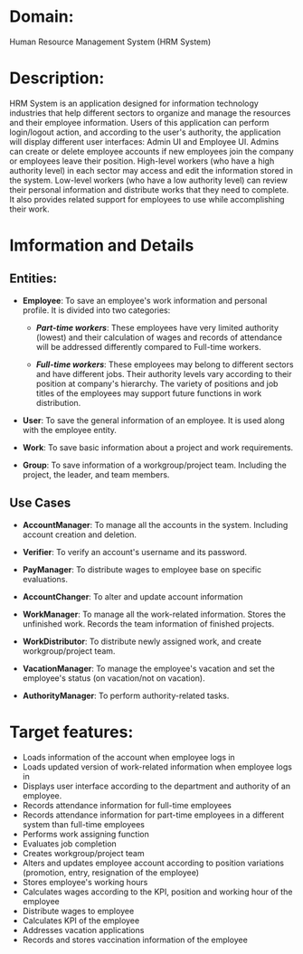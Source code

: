 # Domain:
Human Resource Management System (HRM System)

# Description:
HRM System is an application designed for information technology industries that help different sectors to organize and manage the resources and their employee information. Users of this application can perform login/logout action, and according to the user's authority, the application will display different user interfaces: Admin UI and Employee UI. Admins can create or delete employee accounts if new employees join the company or employees leave their position. High-level workers (who have a high authority level) in each sector may access and edit the information stored in the system. Low-level workers (who have a low authority level) can review their personal information and distribute works that they need to complete. It also provides related support for employees to use while accomplishing their work.

# Imformation and Details

## Entities:

- **Employee**: To save an employee's work information and personal profile. It is divided into two categories:

    - ***Part-time workers***: These employees have very limited authority (lowest) and their calculation of wages and records of attendance will be addressed differently compared to Full-time workers.

    - ***Full-time workers***: These employees may belong to different sectors and have different jobs. Their authority levels vary according to their position at company's hierarchy. The variety of positions and job titles of the employees may support future functions in work distribution.


- **User**: To save the general information of an employee. It is used along with the employee entity.

- **Work**: To save basic information about a project and work requirements.

- **Group**: To save information of a workgroup/project team. Including the project, the leader, and team members.

## Use Cases
- **AccountManager**: To manage all the accounts in the system. Including account creation and deletion.

- **Verifier**: To verify an account's username and its password.

- **PayManager**: To distribute wages to employee base on specific evaluations.

- **AccountChanger**: To alter and update account information

- **WorkManager**: To manage all the work-related information. Stores the unfinished work. Records the team information of finished projects.

- **WorkDistributor**: To distribute newly assigned work, and create workgroup/project team.

- **VacationManager**: To manage the employee's vacation and set the employee's status (on vacation/not on vacation).

- **AuthorityManager**: To perform authority-related tasks.


# Target features:
- Loads information of the account when employee logs in
- Loads updated version of work-related information when employee logs in
- Displays user interface according to the department and authority of an employee.
- Records attendance information for full-time employees
- Records attendance information for part-time employees in a different system than full-time employees
- Performs work assigning function
- Evaluates job completion
- Creates workgroup/project team
- Alters and updates employee account according to position variations (promotion, entry, resignation of the employee)
- Stores employee's working hours
- Calculates wages according to the KPI, position and working hour of the employee
- Distribute wages to employee
- Calculates KPI of the employee
- Addresses vacation applications
- Records and stores vaccination information of the employee
